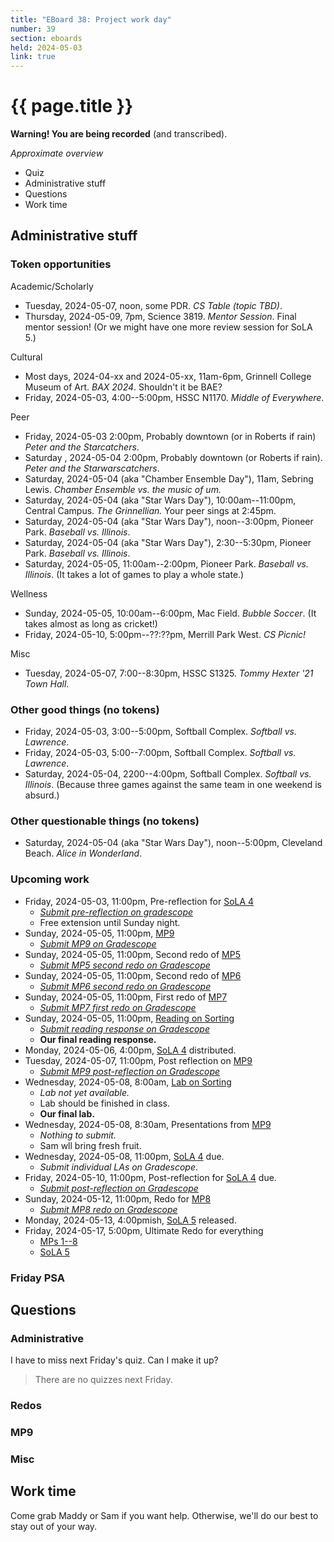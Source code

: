 ```yaml
---
title: "EBoard 38: Project work day"
number: 39
section: eboards
held: 2024-05-03
link: true
---
```

# {{ page.title }}

**Warning! You are being recorded** (and transcribed). 

_Approximate overview_

* Quiz
* Administrative stuff
* Questions
* Work time

Administrative stuff
--------------------

### Token opportunities

Academic/Scholarly

* Tuesday, 2024-05-07, noon, some PDR.
  _CS Table (topic TBD)_.
* Thursday, 2024-05-09, 7pm, Science 3819.
  _Mentor Session_. Final mentor session! (Or we might have one more
  review session for SoLA 5.)

Cultural

* Most days, 2024-04-xx and 2024-05-xx, 11am-6pm, 
  Grinnell College Museum of Art.
  _BAX 2024_. Shouldn't it be BAE?
* Friday, 2024-05-03, 4:00--5:00pm, HSSC N1170.
  _Middle of Everywhere_.

Peer

* Friday, 2024-05-03 2:00pm, Probably downtown (or in Roberts if rain)
  _Peter and the Starcatchers_.
* Saturday , 2024-05-04 2:00pm, Probably downtown (or Roberts if rain).
  _Peter and the Starwarscatchers_.
* Saturday, 2024-05-04 (aka "Chamber Ensemble Day"), 11am, Sebring Lewis.
  _Chamber Ensemble vs. the music of um._
* Saturday, 2024-05-04 (aka "Star Wars Day"), 10:00am--11:00pm, Central Campus.
  _The Grinnellian._ Your peer sings at 2:45pm.
* Saturday, 2024-05-04 (aka "Star Wars Day"), noon--3:00pm, Pioneer Park.
  _Baseball vs. Illinois_.
* Saturday, 2024-05-04 (aka "Star Wars Day"), 2:30--5:30pm, Pioneer Park.
  _Baseball vs. Illinois_.
* Saturday, 2024-05-05, 11:00am--2:00pm, Pioneer Park.
  _Baseball vs. Illinois_. (It takes a lot of games to play a whole state.)

Wellness

* Sunday, 2024-05-05, 10:00am--6:00pm, Mac Field.
  _Bubble Soccer_. (It takes almost as long as cricket!)
* Friday, 2024-05-10, 5:00pm--??:??pm, Merrill Park West.
  _CS Picnic!_ 

Misc

* Tuesday, 2024-05-07, 7:00--8:30pm, HSSC S1325.
  _Tommy Hexter '21 Town Hall_.

### Other good things (no tokens)

* Friday, 2024-05-03, 3:00--5:00pm, Softball Complex.
  _Softball vs. Lawrence_.
* Friday, 2024-05-03, 5:00--7:00pm, Softball Complex.
  _Softball vs. Lawrence_.
* Saturday, 2024-05-04, 2200--4:00pm, Softball Complex.
  _Softball vs. Illinois_. 
  (Because three games against the same team in one weekend is absurd.)

### Other questionable things (no tokens)

* Saturday, 2024-05-04 (aka "Star Wars Day"), noon--5:00pm, Cleveland Beach.
  _Alice in Wonderland_.

### Upcoming work

* Friday, 2024-05-03, 11:00pm, Pre-reflection for [SoLA 4](../las)
    * [_Submit pre-reflection on gradescope_](https://www.gradescope.com/courses/690100/assignments/4447415)
    * Free extension until Sunday night.
* Sunday, 2024-05-05, 11:00pm, [MP9](../mps/mp09)
    * [_Submit MP9 on Gradescope_](https://www.gradescope.com/courses/690100/assignments/4402651)
* Sunday, 2024-05-05, 11:00pm, Second redo of [MP5](../mps/mp05)
    * [_Submit MP5 second redo on Gradescope_](https://www.gradescope.com/courses/690100/assignments/4379432)
* Sunday, 2024-05-05, 11:00pm, Second redo of [MP6](../mps/mp06)
    * [_Submit MP6 second redo on Gradescope_](https://www.gradescope.com/courses/690100/assignments/4379449)
* Sunday, 2024-05-05, 11:00pm, First redo of [MP7](../mps/mp07)
    * [_Submit MP7 first redo on Gradescope_](https://www.gradescope.com/courses/690100/assignments/4379457)
* Sunday, 2024-05-05, 11:00pm, [Reading on Sorting](../readings/sorting)
    * [_Submit reading response on Gradescope_](https://www.gradescope.com/courses/690100/assignments/4436865)
    * **Our final reading response.**
* Monday, 2024-05-06, 4:00pm, [SoLA 4](../las) distributed.
* Tuesday, 2024-05-07, 11:00pm, Post reflection on [MP9](../mps/mp09)
    * [_Submit MP9 post-reflection on Gradescope_](https://www.gradescope.com/courses/690100/assignments/4392331)
* Wednesday, 2024-05-08, 8:00am, [Lab on Sorting](../labs/sorting)
    * _Lab not yet available._
    * Lab should be finished in class.
    * **Our final lab.**
* Wednesday, 2024-05-08, 8:30am, Presentations from [MP9](../mps/mp09)
    * _Nothing to submit._
    * Sam wll bring fresh fruit.
* Wednesday, 2024-05-08, 11:00pm, [SoLA 4](../las) due.
    * _Submit individual LAs on Gradescope_.
* Friday, 2024-05-10, 11:00pm, Post-reflection for [SoLA 4](../las) due.
    * [_Submit post-reflection on Gradescope_](https://www.gradescope.com/courses/690100/assignments/4447419)
* Sunday, 2024-05-12, 11:00pm, Redo for [MP8](../mps/mp08)
    * [_Submit MP8 redo on Gradescope_](https://www.gradescope.com/courses/690100/assignments/4379461)
* Monday, 2024-05-13, 4:00pmish, [SoLA 5](../las) released.
* Friday, 2024-05-17, 5:00pm, Ultimate Redo for everything
    * [MPs 1--8](../mps)
    * [SoLA 5](../las)

### Friday PSA

Questions
---------

### Administrative

I have to miss next Friday's quiz. Can I make it up?

> There are no quizzes next Friday.

### Redos

### MP9

### Misc

Work time
---------

Come grab Maddy or Sam if you want help. Otherwise, we'll do our best to
stay out of your way.
